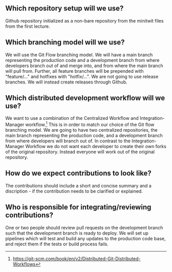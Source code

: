 ## Which repository setup will we use?

Github repository initialized as a non-bare repository from the minitwit files from the first lecture.

## Which branching model will we use?

We will use the Git Flow branching model. We will have a main branch representing the production code and a development branch from where developers branch out of and merge into, and from where the main branch will pull from. Further, all feature branches will be prepended with "feature/..." and hotfixes with "hotfix/...". We are not going to use release branches. We will instead create releases through Github.

## Which distributed development workflow will we use?

We want to use a combination of the Centralized Workflow and Integration-Manager workflow.[^1] This is in order to match our choice of the Git flow branching model. We are going to have two centralized repositories, the main branch representing the production code, and a development branch from where developers will branch out of. In contrast to the Integration-Manager Workflow we do not want each developer to create their own forks of the original repository. Instead everyone will work out of the original repository.

[^1]: https://git-scm.com/book/en/v2/Distributed-Git-Distributed-Workflows

## How do we expect contributions to look like?

The contributions should include a short and concise summary and a discription - if the contribution needs to be clarified or explained. 

## Who is responsible for integrating/reviewing contributions?

One or two people should review pull requests on the development branch such that the development branch is ready to deploy. We will set up pipelines which will test and build any updates to the production code base, and reject them if the tests or build process fails.
